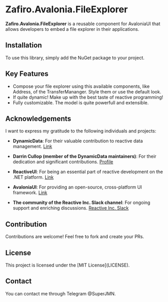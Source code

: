 # Zafiro.Avalonia.FileExplorer

**Zafiro.Avalonia.FileExplorer** is a reusable component for AvaloniaUI that allows developers to embed a file explorer in their applications.

## Installation

To use this library, simply add the NuGet package to your project.

## Key Features

- Compose your file explorer using this available components, like Address, of the TransferMananger. Style them or use the default look.
- If quite dynamic! Make up with the best taste of reactive programming!
- Fully customizable. The model is quite powerfull and extensible.

## Acknowledgements

I want to express my gratitude to the following individuals and projects:

- **DynamicData**: For their valuable contribution to reactive data management. [Link](https://github.com/reactiveui/DynamicData)

- **Darrin Cullop \(member of the DynamicData maintainers\)**: For their dedication and significant contributions. [Profile](https://github.com/dwcullop)

- **ReactiveUI**: For being an essential part of reactive development on the .NET platform. [Link](https://reactiveui.net)

- **AvaloniaUI**: For providing an open-source, cross-platform UI framework. [Link](https://avaloniaui.net)

- **The community of the Reactive Inc. Slack channel**: For ongoing support and enriching discussions. [Reactive Inc. Slack](https://reactiveui.net/slack)

## Contribution

Contributions are welcome! Feel free to fork and create your PRs. 

## License

This project is licensed under the \[MIT License\]\(LICENSE\).

## Contact

You can contact me through Telegram @SuperJMN.
